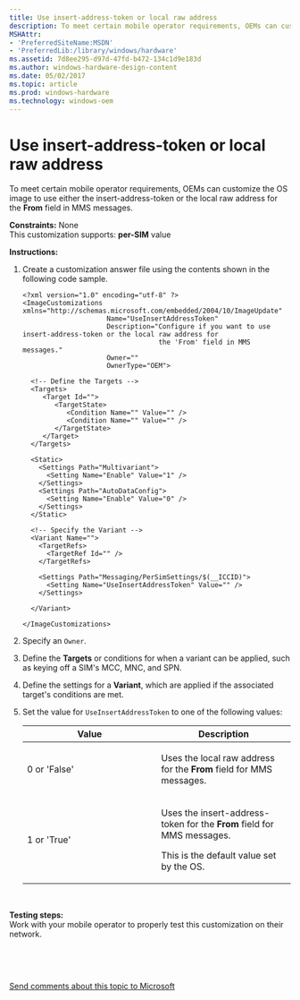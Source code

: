 ```yaml
---
title: Use insert-address-token or local raw address
description: To meet certain mobile operator requirements, OEMs can customize the OS image to use either the insert-address-token or the local raw address for the From field in MMS messages.
MSHAttr:
- 'PreferredSiteName:MSDN'
- 'PreferredLib:/library/windows/hardware'
ms.assetid: 7d8ee295-d97d-47fd-b472-134c1d9e183d
ms.author: windows-hardware-design-content
ms.date: 05/02/2017
ms.topic: article
ms.prod: windows-hardware
ms.technology: windows-oem
---
```


# Use insert-address-token or local raw address


To meet certain mobile operator requirements, OEMs can customize the OS image to use either the insert-address-token or the local raw address for the **From** field in MMS messages.

<a href="" id="constraints---none"></a>**Constraints:** None  
This customization supports: **per-SIM** value

<a href="" id="instructions-"></a>**Instructions:**  
1.  Create a customization answer file using the contents shown in the following code sample.

    ``` syntax
    <?xml version="1.0" encoding="utf-8" ?>  
    <ImageCustomizations xmlns="http://schemas.microsoft.com/embedded/2004/10/ImageUpdate"  
                         Name="UseInsertAddressToken"  
                         Description="Configure if you want to use insert-address-token or the local raw address for 
                                      the 'From' field in MMS messages." 
                         Owner=""  
                         OwnerType="OEM"> 
      
      <!-- Define the Targets --> 
      <Targets>
         <Target Id="">
            <TargetState>
               <Condition Name="" Value="" />
               <Condition Name="" Value="" />
            </TargetState>
         </Target>
      </Targets>
      
      <Static>
        <Settings Path="Multivariant">
          <Setting Name="Enable" Value="1" />
        </Settings>
        <Settings Path="AutoDataConfig">
          <Setting Name="Enable" Value="0" />
        </Settings>
      </Static>

      <!-- Specify the Variant -->
      <Variant Name=""> 
        <TargetRefs>
          <TargetRef Id="" /> 
        </TargetRefs>

        <Settings Path="Messaging/PerSimSettings/$(__ICCID)">  
          <Setting Name="UseInsertAddressToken" Value="" />     
        </Settings>  

      </Variant>

    </ImageCustomizations>
    ```

2.  Specify an `Owner`.

3.  Define the **Targets** or conditions for when a variant can be applied, such as keying off a SIM's MCC, MNC, and SPN.

4.  Define the settings for a **Variant**, which are applied if the associated target's conditions are met.

5.  Set the value for `UseInsertAddressToken` to one of the following values:

    <table>
    <colgroup>
    <col width="50%" />
    <col width="50%" />
    </colgroup>
    <thead>
    <tr class="header">
    <th>Value</th>
    <th>Description</th>
    </tr>
    </thead>
    <tbody>
    <tr class="odd">
    <td><p>0 or 'False'</p></td>
    <td><p>Uses the local raw address for the <strong>From</strong> field for MMS messages.</p></td>
    </tr>
    <tr class="even">
    <td><p>1 or 'True'</p></td>
    <td><p>Uses the insert-address-token for the <strong>From</strong> field for MMS messages.</p>
    <p>This is the default value set by the OS.</p></td>
    </tr>
    </tbody>
    </table>

     

<a href="" id="testing-steps-"></a>**Testing steps:**  
Work with your mobile operator to properly test this customization on their network.

 

 

[Send comments about this topic to Microsoft](mailto:wsddocfb@microsoft.com?subject=Documentation%20feedback%20%5Bp_phCustomization\p_phCustomization%5D:%20Use%20insert-address-token%20or%20local%20raw%20address%20%20RELEASE:%20%289/7/2016%29&body=%0A%0APRIVACY%20STATEMENT%0A%0AWe%20use%20your%20feedback%20to%20improve%20the%20documentation.%20We%20don't%20use%20your%20email%20address%20for%20any%20other%20purpose,%20and%20we'll%20remove%20your%20email%20address%20from%20our%20system%20after%20the%20issue%20that%20you're%20reporting%20is%20fixed.%20While%20we're%20working%20to%20fix%20this%20issue,%20we%20might%20send%20you%20an%20email%20message%20to%20ask%20for%20more%20info.%20Later,%20we%20might%20also%20send%20you%20an%20email%20message%20to%20let%20you%20know%20that%20we've%20addressed%20your%20feedback.%0A%0AFor%20more%20info%20about%20Microsoft's%20privacy%20policy,%20see%20http://privacy.microsoft.com/default.aspx. "Send comments about this topic to Microsoft")




